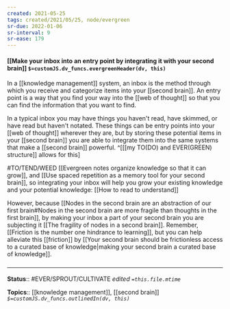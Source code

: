 ```yaml
---
created: 2021-05-25
tags: created/2021/05/25, node/evergreen
sr-due: 2022-01-06
sr-interval: 9
sr-ease: 179
---
```


#### [[Make your inbox into an entry point by integrating it with your second brain]] `$=customJS.dv_funcs.evergreenHeader(dv, this)`

In a [[knowledge management]] system, an inbox is the method through which you receive and categorize items into your [[second brain]]. An entry point is a way that you find your way into the [[web of thought]] so that you can find the information that you want to find. 

In a typical inbox you may have things you haven't read, have skimmed, or have read but haven't notated. These things can be entry points into your [[web of thought]] wherever they are, but by storing these potential items in your [[second brain]] you are able to integrate them into the same systems that make a [[second brain]] powerful.
^[[[my TO(DO) and EVER(GREEN) structure]] allows for this]

#TO/TEND/WEED 
[[Evergreen notes organize knowledge so that it can grow]], and [[Use spaced repetition as a memory tool for your second brain]], so integrating your inbox will help you grow your existing knowledge and your potential knowledge: [[How to read to understand]]

However, because [[Nodes in the second brain are an abstraction of our first brain#Nodes in the second brain are more fragile than thoughts in the first brain]], by making your inbox a part of your second brain 
you are subjecting it [[The fragility of nodes in a second brain]]. Remember, [[Friction is the number one hindrance to learning]], 
but you can help alleviate this [[friction]] by
[[Your second brain should be frictionless access to a curated base of knowledge|making your second brain a curated base of knowledge]].

### <hr class="footnote"/>

**Status**:: #EVER/SPROUT/CULTIVATE 
*edited `=this.file.mtime`*

**Topics**:: [[knowledge management]], [[second brain]] 
*`$=customJS.dv_funcs.outlinedIn(dv, this)`*
